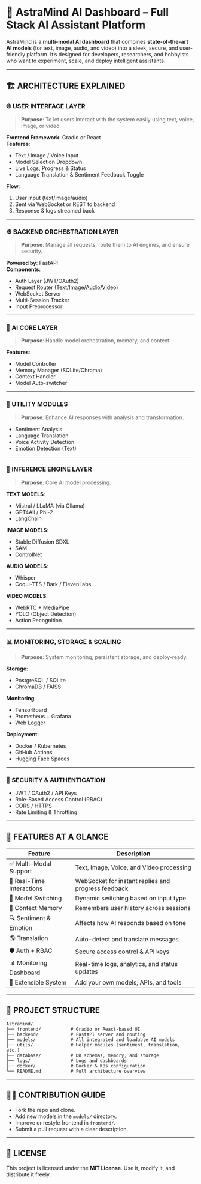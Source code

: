 
# 🧠 AstraMind AI Dashboard – Full Stack AI Assistant Platform

AstraMind is a **multi-modal AI dashboard** that combines **state-of-the-art AI models** (for text, image, audio, and video) into a sleek, secure, and user-friendly platform. It’s designed for developers, researchers, and hobbyists who want to experiment, scale, and deploy intelligent assistants.

---

## 🏗️ ARCHITECTURE EXPLAINED

### 🌐 USER INTERFACE LAYER

> **Purpose**: To let users interact with the system easily using text, voice, image, or video.

**Frontend Framework**: Gradio or React  
**Features**:
- Text / Image / Voice Input
- Model Selection Dropdown
- Live Logs, Progress & Status
- Language Translation & Sentiment Feedback Toggle

**Flow**:
1. User input (text/image/audio)
2. Sent via WebSocket or REST to backend
3. Response & logs streamed back

---

### ⚙️ BACKEND ORCHESTRATION LAYER

> **Purpose**: Manage all requests, route them to AI engines, and ensure security.

**Powered by**: FastAPI  
**Components**:
- Auth Layer (JWT/OAuth2)
- Request Router (Text/Image/Audio/Video)
- WebSocket Server
- Multi-Session Tracker
- Input Preprocessor

---

### 🧠 AI CORE LAYER

> **Purpose**: Handle model orchestration, memory, and context.

**Features**:
- Model Controller
- Memory Manager (SQLite/Chroma)
- Context Handler
- Model Auto-switcher

---

### 🧩 UTILITY MODULES

> **Purpose**: Enhance AI responses with analysis and transformation.

- Sentiment Analysis
- Language Translation
- Voice Activity Detection
- Emotion Detection (Text)

---

### 🔌 INFERENCE ENGINE LAYER

> **Purpose**: Core AI model processing.

**TEXT MODELS**:
- Mistral / LLaMA (via Ollama)
- GPT4All / Phi-2
- LangChain

**IMAGE MODELS**:
- Stable Diffusion SDXL
- SAM
- ControlNet

**AUDIO MODELS**:
- Whisper
- Coqui-TTS / Bark / ElevenLabs

**VIDEO MODELS**:
- WebRTC + MediaPipe
- YOLO (Object Detection)
- Action Recognition

---

### 📊 MONITORING, STORAGE & SCALING

> **Purpose**: System monitoring, persistent storage, and deploy-ready.

**Storage**:
- PostgreSQL / SQLite
- ChromaDB / FAISS

**Monitoring**:
- TensorBoard
- Prometheus + Grafana
- Web Logger

**Deployment**:
- Docker / Kubernetes
- GitHub Actions
- Hugging Face Spaces

---

### 🔐 SECURITY & AUTHENTICATION

- JWT / OAuth2 / API Keys
- Role-Based Access Control (RBAC)
- CORS / HTTPS
- Rate Limiting & Throttling

---

## 🚀 FEATURES AT A GLANCE

| Feature                    | Description                                               |
|---------------------------|-----------------------------------------------------------|
| ✅ Multi-Modal Support     | Text, Image, Voice, and Video processing                  |
| 🔄 Real-Time Interactions | WebSocket for instant replies and progress feedback       |
| 🧩 Model Switching         | Dynamic switching based on input type                     |
| 🧠 Context Memory          | Remembers user history across sessions                    |
| 🔍 Sentiment & Emotion     | Affects how AI responds based on tone                    |
| 🌎 Translation             | Auto-detect and translate messages                        |
| 🛡️ Auth + RBAC             | Secure access control & API keys                          |
| 📊 Monitoring Dashboard    | Real-time logs, analytics, and status updates             |
| 🧪 Extensible System       | Add your own models, APIs, and tools                      |

---

## 📁 PROJECT STRUCTURE

```
AstraMind/
├── frontend/           # Gradio or React-based UI
├── backend/            # FastAPI server and routing
├── models/             # All integrated and loadable AI models
├── utils/              # Helper modules (sentiment, translation, etc.)
├── database/           # DB schemas, memory, and storage
├── logs/               # Logs and dashboards
├── docker/             # Docker & K8s configuration
└── README.md           # Full architecture overview
```

---

## 🧑‍💻 CONTRIBUTION GUIDE

- Fork the repo and clone.
- Add new models in the `models/` directory.
- Improve or restyle frontend in `frontend/`.
- Submit a pull request with a clear description.

---

## 📜 LICENSE

This project is licensed under the **MIT License**. Use it, modify it, and distribute it freely.
